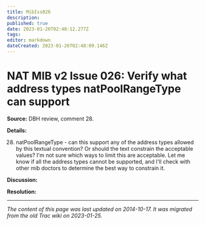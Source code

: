 ```yaml
---
title: MibIss026
description: 
published: true
date: 2023-01-26T02:48:12.277Z
tags: 
editor: markdown
dateCreated: 2023-01-26T02:48:09.146Z
---
```


# NAT MIB v2 Issue 026: Verify what address types natPoolRangeType can support 
**Source:** DBH review, comment 28.

**Details:**

28) natPoolRangeType - can this support any of the address types allowed by this textual convention? Or should the text constrain the acceptable values? I'm not sure which ways to limit this are acceptable. Let me know if all the address types cannot be supported, and I'll check with other mib doctors to determine the best way to constrain it.

**Discussion:**

**Resolution:**
&nbsp;
&nbsp;
&nbsp;

---

*The content of this page was last updated on 2014-10-17. It was migrated from the old Trac wiki on 2023-01-25.*